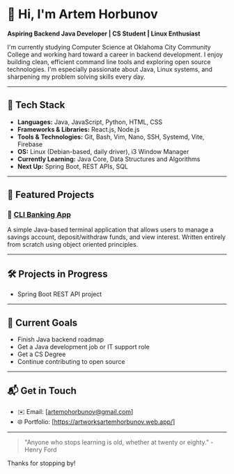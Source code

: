 # 👋 Hi, I'm Artem Horbunov

**Aspiring Backend Java Developer | CS Student | Linux Enthusiast**

I'm currently studying Computer Science at Oklahoma City Community College and working hard toward a career in backend development. I enjoy building clean, efficient command line tools and exploring open source technologies. I'm especially passionate about Java, Linux systems, and sharpening my problem solving skills every day.

---

## 🔧 Tech Stack

- **Languages:** Java, JavaScript, Python, HTML, CSS
- **Frameworks & Libraries:** React.js, Node.js
- **Tools & Technologies:** Git, Bash, Vim, Nano, SSH, Systemd, Vite, Firebase
- **OS:** Linux (Debian-based, daily driver), i3 Window Manager
- **Currently Learning:** Java Core, Data Structures and Algorithms
- **Next Up:** Spring Boot, REST APIs, SQL

---

## 📘 Featured Projects

### 🏦 [CLI Banking App](https://github.com/artemohorbunov/cli-banking-app)
A simple Java-based terminal application that allows users to manage a savings account, deposit/withdraw funds, and view interest. Written entirely from scratch using object oriented principles.

---

## 🛠 Projects in Progress

- Spring Boot REST API project

---

## 🧠 Current Goals

- Finish Java backend roadmap
- Get a Java development job or IT support role
- Get a CS Degree
- Continue contributing to open source

---

## 📬 Get in Touch

- ✉️ Email: [artemohorbunov@gmail.com]
- 🌐 Portfolio: [https://artworksartemhorbunov.web.app/]

---

> "Anyone who stops learning is old, whether at twenty or eighty." - Henry Ford

Thanks for stopping by!

